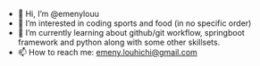 - 👋 Hi, I’m @emenylouu
- 👀 I’m interested in coding sports and food (in no specific order)
- 🌱 I’m currently learning about github/git workflow, springboot framework and python along with some other skillsets.
- 📫 How to reach me: emeny.louhichi@gmail.com



